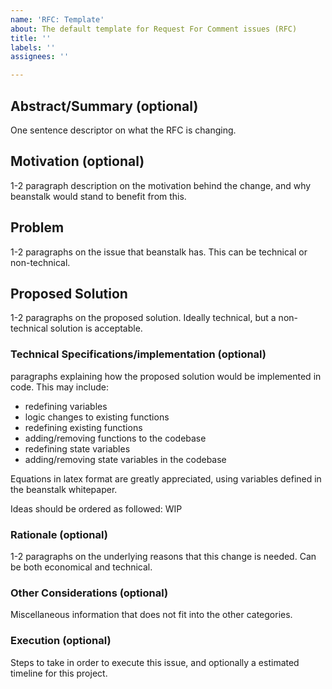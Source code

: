 ```yaml
---
name: 'RFC: Template'
about: The default template for Request For Comment issues (RFC)
title: ''
labels: ''
assignees: ''

---
```


## Abstract/Summary (optional) 
One sentence descriptor on what the RFC is changing. 

## Motivation (optional) 
1-2 paragraph description on the motivation behind the change, and why beanstalk would stand to benefit from this. 

## Problem
1-2 paragraphs on the issue that beanstalk has. This can be technical or non-technical. 

## Proposed Solution
1-2 paragraphs on the proposed solution.  Ideally technical, but a non-technical solution is acceptable. 

### Technical Specifications/implementation (optional)
paragraphs explaining how the proposed solution would be implemented in code. This may include: 
- redefining variables 
- logic changes to existing functions
- redefining existing functions
- adding/removing functions to the codebase
- redefining state variables
- adding/removing state variables in the codebase

Equations in latex format are greatly appreciated, using variables defined in the beanstalk whitepaper. 

Ideas should be ordered as followed: 
WIP 

### Rationale (optional)
1-2 paragraphs on the underlying reasons that this change is needed. Can be both economical and technical. 

### Other Considerations (optional)
Miscellaneous information that does not fit into the other categories. 

### Execution (optional)
Steps to take in order to execute this issue, and optionally a estimated timeline for this project.
